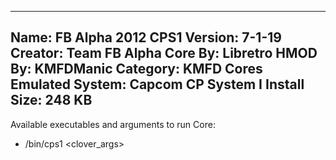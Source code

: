 -----------------------
Name: FB Alpha 2012 CPS1
Version: 7-1-19
Creator: Team FB Alpha
Core By: Libretro
HMOD By: KMFDManic
Category: KMFD Cores
Emulated System: Capcom CP System I
Install Size: 248 KB
-----------------------
Available executables and arguments to run Core:
- /bin/cps1 <rom> <clover_args>
